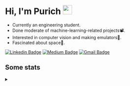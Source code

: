 <h1 align="left">Hi, I'm Purich
<img src="https://media.giphy.com/media/hvRJCLFzcasrR4ia7z/giphy.gif" width="30px"/></h1>

* Currently an engineering student.
* Done moderate of machine-learning-related projects:film_projector:.
* Interested in computer vision and making emulators:space_invader:.
* Fascinated about space:milky_way:.

[![Linkedin Badge](https://img.shields.io/badge/-Purich-blue?style=flat-square&logo=Linkedin&logoColor=white&link=https://www.linkedin.com/in/purich-siritip-16b3b3255/)](https://www.linkedin.com/in/purich-siritip-16b3b3255) [![Medium Badge](https://img.shields.io/badge/-@purich-gray?style=flat-square&labelColor=000000&logo=Medium&link=https://medium.com/@phuritsiritip)](https://medium.com/@phuritsiritip)
[![Gmail Badge](https://img.shields.io/badge/-mark.phurit@gmail.com-c14438?style=flat-square&logo=Gmail&logoColor=white&link=mailto:mark.phurit@gmail.com)](mailto:mark.phurit@gmail.com)

## Some stats

<details>
  <summary></summary>
  
  <!--START_SECTION:waka-->
**I'm an Early 🐤** 

```text
🌞 Morning                198 commits         ████████░░░░░░░░░░░░░░░░░   30.46 % 
🌆 Daytime                200 commits         ████████░░░░░░░░░░░░░░░░░   30.77 % 
🌃 Evening                209 commits         ████████░░░░░░░░░░░░░░░░░   32.15 % 
🌙 Night                  43 commits          ██░░░░░░░░░░░░░░░░░░░░░░░   06.62 % 
```


📊 **This Week I Spent My Time On** 

```text
💬 Programming Languages: 
Python                   34 mins             ████████████████████░░░░░   81.50 % 
Text                     3 mins              ██░░░░░░░░░░░░░░░░░░░░░░░   09.33 % 
C++                      2 mins              ██░░░░░░░░░░░░░░░░░░░░░░░   06.28 % 
Git Config               1 min               █░░░░░░░░░░░░░░░░░░░░░░░░   02.89 % 

🐱‍💻 Projects: 
Ped4You-CrossRecognition 40 mins             ███████████████████████░░   93.72 % 
Unknown Project          2 mins              ██░░░░░░░░░░░░░░░░░░░░░░░   06.28 % 
```


<!--END_SECTION:waka-->

  <!--START_SECTION:waka-simple-->

```text
From: 19 January 2023 - To: 19 April 2023

Total Time: 27 hrs 47 mins

Python       24 hrs          █████████████████████▓░░░   86.39 %
C++          1 hr 41 mins    █▓░░░░░░░░░░░░░░░░░░░░░░░   06.07 %
YAML         50 mins         ▓░░░░░░░░░░░░░░░░░░░░░░░░   03.04 %
Markdown     32 mins         ▒░░░░░░░░░░░░░░░░░░░░░░░░   01.96 %
Git Config   8 mins          ░░░░░░░░░░░░░░░░░░░░░░░░░   00.51 %
Other        7 mins          ░░░░░░░░░░░░░░░░░░░░░░░░░   00.43 %
```

<!--END_SECTION:waka-simple-->

  <!--![Anurag's GitHub stats](https://github-readme-stats.vercel.app/api?username=vikimark&show_icons=true&theme=gruvbox_light)-->
  
</details>

<!--
**vikimark/vikimark** is a ✨ _special_ ✨ repository because its `README.md` (this file) appears on your GitHub profile.

Here are some ideas to get you started:

- 🔭 I’m currently working on ...
- 🌱 I’m currently learning ...
- 👯 I’m looking to collaborate on ...
- 🤔 I’m looking for help with ...
- 💬 Ask me about ...
- 📫 How to reach me: ...
- 😄 Pronouns: ...
- ⚡ Fun fact: ...
-->

